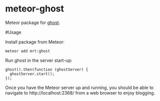 meteor-ghost
=================

Meteor package for [ghost](https://github.com/TryGhost/Ghost).

#Usage

Install package from Meteor:
```
meteor add mrt:ghost

```
Run ghost in the server start-up:
```
ghost().then(function (ghostServer) {
  ghostServer.start();
});
```

Once you have the Meteor server up and running, you should be able to navigate to http://localhost:2368/ from a web browser to enjoy blogging.

